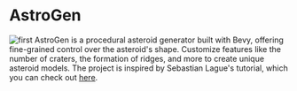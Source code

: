 # AstroGen

![first](https://github.com/user-attachments/assets/9197ddce-3e10-495c-87ef-dcfb4dbcc161)
AstroGen is a procedural asteroid generator built with Bevy, offering fine-grained control over the asteroid's shape. Customize features like the number of craters, the formation of ridges, and more to create unique asteroid models. The project is inspired by Sebastian Lague's tutorial, which you can check out [here](https://www.youtube.com/watch?v=lctXaT9pxA0&t=618s).
